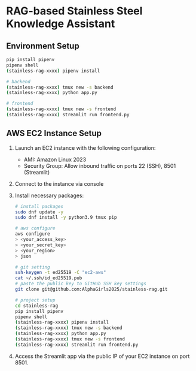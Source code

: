 # RAG-based Stainless Steel Knowledge Assistant

## Environment Setup

```bash
pip install pipenv
pipenv shell
(stainless-rag-xxxx) pipenv install

# backend
(stainless-rag-xxxx) tmux new -s backend
(stainless-rag-xxxx) python app.py

# frontend
(stainless-rag-xxxx) tmux new -s frontend
(stainless-rag-xxxx) streamlit run frontend.py
```

## AWS EC2 Instance Setup

1. Launch an EC2 instance with the following configuration:
   - AMI: Amazon Linux 2023
   - Security Group: Allow inbound traffic on ports 22 (SSH), 8501 (Streamlit)

2. Connect to the instance via console

3. Install necessary packages:

    ```bash
    # install packages
    sudo dnf update -y
    sudo dnf install -y python3.9 tmux pip

    # aws configure
    aws configure
    > <your_access_key>
    > <your_secret_key>
    > <your_region>
    > json

    # git setting
    ssh-keygen -t ed25519 -C "ec2-aws"
    cat ~/.ssh/id_ed25519.pub
    # paste the public key to GitHub SSH key settings
    git clone git@github.com:AlphaGirls2025/stainless-rag.git

    # project setup
    cd stainless-rag
    pip install pipenv
    pipenv shell
    (stainless-rag-xxxx) pipenv install
    (stainless-rag-xxxx) tmux new -s backend
    (stainless-rag-xxxx) python app.py
    (stainless-rag-xxxx) tmux new -s frontend
    (stainless-rag-xxxx) streamlit run frontend.py
    ```

4. Access the Streamlit app via the public IP of your EC2 instance on port 8501.